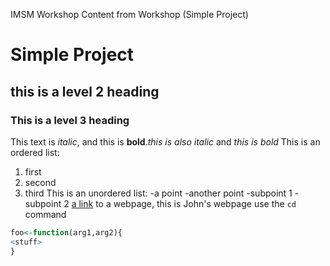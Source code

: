 IMSM Workshop Content from Workshop (Simple Project)

# Simple Project
## this is a level 2 heading
### This is a level 3 heading
This text is *italic*, and this is **bold**._this is also italic_ and _this is bold_
This is an ordered list:
1. first
1. second
1. third
This is an unordered list:
-a point
-another point
  -subpoint 1
  -subpoint 2
  [a link](https://pearsonlab.github.io) to a webpage, this is John's webpage
  use the `cd` command
  
  ```R
  foo<-function(arg1,arg2){
  <stuff>
  }
  ```